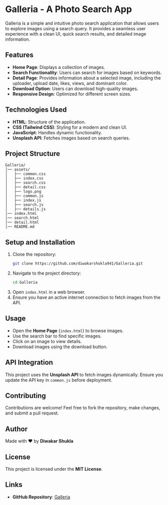 # Galleria - A Photo Search App

Galleria is a simple and intuitive photo search application that allows users to explore images using a search query. It provides a seamless user experience with a clean UI, quick search results, and detailed image information.

## Features
- **Home Page**: Displays a collection of images.
- **Search Functionality**: Users can search for images based on keywords.
- **Detail Page**: Provides information about a selected image, including the uploader, upload date, likes, views, and dominant color.
- **Download Option**: Users can download high-quality images.
- **Responsive Design**: Optimized for different screen sizes.

## Technologies Used
- **HTML**: Structure of the application.
- **CSS (Tailwind CSS)**: Styling for a modern and clean UI.
- **JavaScript**: Handles dynamic functionality.
- **Unsplash API**: Fetches images based on search queries.

## Project Structure
```
Galleria/
│── assets/
│   ├── common.css
│   ├── index.css
│   ├── search.css
│   ├── detail.css
│   ├── logo.png
│   ├── common.js
│   ├── index.js
│   ├── search.js
│   ├── details.js
│── index.html
│── search.html
│── detail.html
│── README.md
```

## Setup and Installation
1. Clone the repository:
   ```bash
   git clone https://github.com/diwakarshukla941/Galleria.git
   ```
2. Navigate to the project directory:
   ```bash
   cd Galleria
   ```
3. Open `index.html` in a web browser.
4. Ensure you have an active internet connection to fetch images from the API.

## Usage
- Open the **Home Page** (`index.html`) to browse images.
- Use the search bar to find specific images.
- Click on an image to view details.
- Download images using the download button.

## API Integration
This project uses the **Unsplash API** to fetch images dynamically. Ensure you update the API key in `common.js` before deployment.

## Contributing
Contributions are welcome! Feel free to fork the repository, make changes, and submit a pull request.

## Author
Made with ❤️ by **Diwakar Shukla**

## License
This project is licensed under the **MIT License**.

## Links
- **GitHub Repository**: [Galleria](https://github.com/diwakarshukla941/Galleria)
